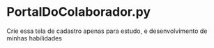 # PortalDoColaborador.py
Crie essa tela de cadastro apenas para estudo, e desenvolvimento de minhas habilidades
